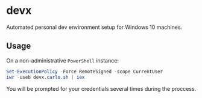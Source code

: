 # devx
Automated personal dev environment setup for Windows 10 machines.
## Usage
On a non-administrative `PowerShell` instance:

```PowerShell
Set-ExecutionPolicy -Force RemoteSigned -scope CurrentUser
iwr -useb devx.carlo.sh | iex
```

You will be prompted for your credentials several times during the proccess. 
